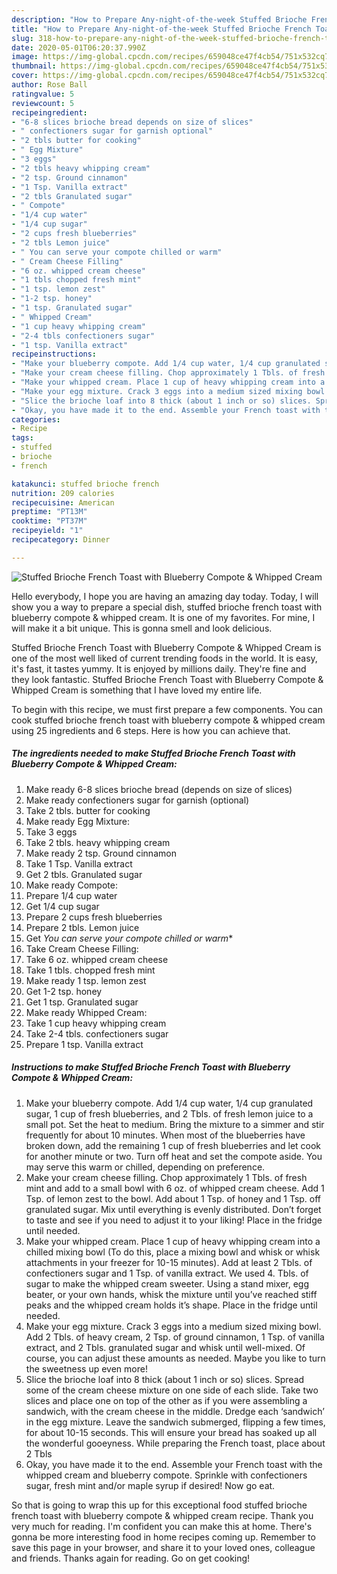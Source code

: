 ```yaml
---
description: "How to Prepare Any-night-of-the-week Stuffed Brioche French Toast with Blueberry Compote &amp;amp; Whipped Cream"
title: "How to Prepare Any-night-of-the-week Stuffed Brioche French Toast with Blueberry Compote &amp;amp; Whipped Cream"
slug: 318-how-to-prepare-any-night-of-the-week-stuffed-brioche-french-toast-with-blueberry-compote-and-amp-whipped-cream
date: 2020-05-01T06:20:37.990Z
image: https://img-global.cpcdn.com/recipes/659048ce47f4cb54/751x532cq70/stuffed-brioche-french-toast-with-blueberry-compote-whipped-cream-recipe-main-photo.jpg
thumbnail: https://img-global.cpcdn.com/recipes/659048ce47f4cb54/751x532cq70/stuffed-brioche-french-toast-with-blueberry-compote-whipped-cream-recipe-main-photo.jpg
cover: https://img-global.cpcdn.com/recipes/659048ce47f4cb54/751x532cq70/stuffed-brioche-french-toast-with-blueberry-compote-whipped-cream-recipe-main-photo.jpg
author: Rose Ball
ratingvalue: 5
reviewcount: 5
recipeingredient:
- "6-8 slices brioche bread depends on size of slices"
- " confectioners sugar for garnish optional"
- "2 tbls butter for cooking"
- " Egg Mixture"
- "3 eggs"
- "2 tbls heavy whipping cream"
- "2 tsp. Ground cinnamon"
- "1 Tsp. Vanilla extract"
- "2 tbls Granulated sugar"
- " Compote"
- "1/4 cup water"
- "1/4 cup sugar"
- "2 cups fresh blueberries"
- "2 tbls Lemon juice"
- " You can serve your compote chilled or warm"
- " Cream Cheese Filling"
- "6 oz. whipped cream cheese"
- "1 tbls chopped fresh mint"
- "1 tsp. lemon zest"
- "1-2 tsp. honey"
- "1 tsp. Granulated sugar"
- " Whipped Cream"
- "1 cup heavy whipping cream"
- "2-4 tbls confectioners sugar"
- "1 tsp. Vanilla extract"
recipeinstructions:
- "Make your blueberry compote. Add 1/4 cup water, 1/4 cup granulated sugar, 1 cup of fresh blueberries, and 2 Tbls. of fresh lemon juice to a small pot. Set the heat to medium. Bring the mixture to a simmer and stir frequently for about 10 minutes. When most of the blueberries have broken down, add the remaining 1 cup of fresh blueberries and let cook for another minute or two. Turn off heat and set the compote aside. You may serve this warm or chilled, depending on preference."
- "Make your cream cheese filling. Chop approximately 1 Tbls. of fresh mint and add to a small bowl with 6 oz. of whipped cream cheese. Add 1 Tsp. of lemon zest to the bowl. Add about 1 Tsp. of honey and 1 Tsp. off granulated sugar. Mix until everything is evenly distributed. Don’t forget to taste and see if you need to adjust it to your liking! Place in the fridge until needed."
- "Make your whipped cream. Place 1 cup of heavy whipping cream into a chilled mixing bowl (To do this, place a mixing bowl and whisk or whisk attachments in your freezer for 10-15 minutes). Add at least 2 Tbls. of confectioners sugar and 1 Tsp. of vanilla extract. We used 4. Tbls. of sugar to make the whipped cream sweeter. Using a stand mixer, egg beater, or your own hands, whisk the mixture until you’ve reached stiff peaks and the whipped cream holds it’s shape. Place in the fridge until needed."
- "Make your egg mixture. Crack 3 eggs into a medium sized mixing bowl. Add 2 Tbls. of heavy cream, 2 Tsp. of ground cinnamon, 1 Tsp. of vanilla extract, and 2 Tbls. granulated sugar and whisk until well-mixed. Of course, you can adjust these amounts as needed. Maybe you like to turn the sweetness up even more!"
- "Slice the brioche loaf into 8 thick (about 1 inch or so) slices. Spread some of the cream cheese mixture on one side of each slide. Take two slices and place one on top of the other as if you were assembling a sandwich, with the cream cheese in the middle. Dredge each ‘sandwich’ in the egg mixture. Leave the sandwich submerged, flipping a few times, for about 10-15 seconds. This will ensure your bread has soaked up all the wonderful gooeyness. While preparing the French toast, place about 2 Tbls"
- "Okay, you have made it to the end. Assemble your French toast with the whipped cream and blueberry compote. Sprinkle with confectioners sugar, fresh mint and/or maple syrup if desired! Now go eat."
categories:
- Recipe
tags:
- stuffed
- brioche
- french

katakunci: stuffed brioche french 
nutrition: 209 calories
recipecuisine: American
preptime: "PT13M"
cooktime: "PT37M"
recipeyield: "1"
recipecategory: Dinner

---
```



![Stuffed Brioche French Toast with Blueberry Compote &amp; Whipped Cream](https://img-global.cpcdn.com/recipes/659048ce47f4cb54/751x532cq70/stuffed-brioche-french-toast-with-blueberry-compote-whipped-cream-recipe-main-photo.jpg)

Hello everybody, I hope you are having an amazing day today. Today, I will show you a way to prepare a special dish, stuffed brioche french toast with blueberry compote &amp; whipped cream. It is one of my favorites. For mine, I will make it a bit unique. This is gonna smell and look delicious.

Stuffed Brioche French Toast with Blueberry Compote &amp; Whipped Cream is one of the most well liked of current trending foods in the world. It is easy, it's fast, it tastes yummy. It is enjoyed by millions daily. They're fine and they look fantastic. Stuffed Brioche French Toast with Blueberry Compote &amp; Whipped Cream is something that I have loved my entire life.




To begin with this recipe, we must first prepare a few components. You can cook stuffed brioche french toast with blueberry compote &amp; whipped cream using 25 ingredients and 6 steps. Here is how you can achieve that.

<!--inarticleads1-->

##### The ingredients needed to make Stuffed Brioche French Toast with Blueberry Compote &amp; Whipped Cream:

1. Make ready 6-8 slices brioche bread (depends on size of slices)
1. Make ready  confectioners sugar for garnish (optional)
1. Take 2 tbls. butter for cooking
1. Make ready  Egg Mixture:
1. Take 3 eggs
1. Take 2 tbls. heavy whipping cream
1. Make ready 2 tsp. Ground cinnamon
1. Take 1 Tsp. Vanilla extract
1. Get 2 tbls. Granulated sugar
1. Make ready  Compote:
1. Prepare 1/4 cup water
1. Get 1/4 cup sugar
1. Prepare 2 cups fresh blueberries
1. Prepare 2 tbls. Lemon juice
1. Get  *You can serve your compote chilled or warm**
1. Take  Cream Cheese Filling:
1. Take 6 oz. whipped cream cheese
1. Take 1 tbls. chopped fresh mint
1. Make ready 1 tsp. lemon zest
1. Get 1-2 tsp. honey
1. Get 1 tsp. Granulated sugar
1. Make ready  Whipped Cream:
1. Take 1 cup heavy whipping cream
1. Take 2-4 tbls. confectioners sugar
1. Prepare 1 tsp. Vanilla extract




<!--inarticleads2-->

##### Instructions to make Stuffed Brioche French Toast with Blueberry Compote &amp; Whipped Cream:

1. Make your blueberry compote. Add 1/4 cup water, 1/4 cup granulated sugar, 1 cup of fresh blueberries, and 2 Tbls. of fresh lemon juice to a small pot. Set the heat to medium. Bring the mixture to a simmer and stir frequently for about 10 minutes. When most of the blueberries have broken down, add the remaining 1 cup of fresh blueberries and let cook for another minute or two. Turn off heat and set the compote aside. You may serve this warm or chilled, depending on preference.
1. Make your cream cheese filling. Chop approximately 1 Tbls. of fresh mint and add to a small bowl with 6 oz. of whipped cream cheese. Add 1 Tsp. of lemon zest to the bowl. Add about 1 Tsp. of honey and 1 Tsp. off granulated sugar. Mix until everything is evenly distributed. Don’t forget to taste and see if you need to adjust it to your liking! Place in the fridge until needed.
1. Make your whipped cream. Place 1 cup of heavy whipping cream into a chilled mixing bowl (To do this, place a mixing bowl and whisk or whisk attachments in your freezer for 10-15 minutes). Add at least 2 Tbls. of confectioners sugar and 1 Tsp. of vanilla extract. We used 4. Tbls. of sugar to make the whipped cream sweeter. Using a stand mixer, egg beater, or your own hands, whisk the mixture until you’ve reached stiff peaks and the whipped cream holds it’s shape. Place in the fridge until needed.
1. Make your egg mixture. Crack 3 eggs into a medium sized mixing bowl. Add 2 Tbls. of heavy cream, 2 Tsp. of ground cinnamon, 1 Tsp. of vanilla extract, and 2 Tbls. granulated sugar and whisk until well-mixed. Of course, you can adjust these amounts as needed. Maybe you like to turn the sweetness up even more!
1. Slice the brioche loaf into 8 thick (about 1 inch or so) slices. Spread some of the cream cheese mixture on one side of each slide. Take two slices and place one on top of the other as if you were assembling a sandwich, with the cream cheese in the middle. Dredge each ‘sandwich’ in the egg mixture. Leave the sandwich submerged, flipping a few times, for about 10-15 seconds. This will ensure your bread has soaked up all the wonderful gooeyness. While preparing the French toast, place about 2 Tbls
1. Okay, you have made it to the end. Assemble your French toast with the whipped cream and blueberry compote. Sprinkle with confectioners sugar, fresh mint and/or maple syrup if desired! Now go eat.




So that is going to wrap this up for this exceptional food stuffed brioche french toast with blueberry compote &amp; whipped cream recipe. Thank you very much for reading. I'm confident you can make this at home. There's gonna be more interesting food in home recipes coming up. Remember to save this page in your browser, and share it to your loved ones, colleague and friends. Thanks again for reading. Go on get cooking!
